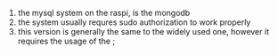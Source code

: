1. the mysql system on the raspi, is the mongodb
2. the system usually requres sudo authorization to work properly
3. this version is generally the same to the widely used one, however it requires the usage of the ;